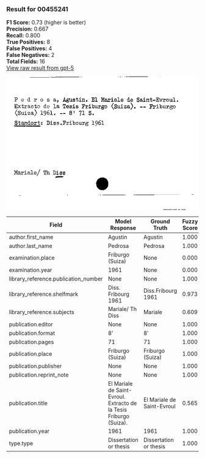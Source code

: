 ### Result for 00455241
**F1 Score:** 0.73 (higher is better)<br>**Precision:** 0.667<br>**Recall:** 0.800<br>**True Positives:** 8<br>**False Positives:** 4<br>**False Negatives:** 2<br>**Total Fields:** 16<br>[View raw result from gpt-5](https://github.com/RISE-UNIBAS/humanities_data_benchmark/blob/main/results/2025-09-02/T0165/request_T0165_00455241.json)

<img src="https://github.com/RISE-UNIBAS/humanities_data_benchmark/blob/main/benchmarks/zettelkatalog/images/00455241.jpg?raw=true" alt="00455241" width="600px">

| Field | Model Response | Ground Truth | Fuzzy Score | Match |
|-------|----------------|--------------|-------------|-------|
| author.first_name | Agustin | Agustin | 1.000 | ✅ |
| author.last_name | Pedrosa | Pedrosa | 1.000 | ✅ |
| examination.place | Friburgo (Suiza) | None | 0.000 | ❌ |
| examination.year | 1961 | None | 0.000 | ❌ |
| library_reference.publication_number | None | None | 1.000 | ✅ |
| library_reference.shelfmark | Diss. Fribourg 1961 | Diss.Fribourg 1961 | 0.973 | ✅ |
| library_reference.subjects | Mariale/ Th Diss | Mariale | 0.609 | ❌ |
| publication.editor | None | None | 1.000 | ✅ |
| publication.format | 8' | 8' | 1.000 | ✅ |
| publication.pages | 71 | 71 | 1.000 | ✅ |
| publication.place | Friburgo (Suiza) | Friburgo (Suiza) | 1.000 | ✅ |
| publication.publisher | None | None | 1.000 | ✅ |
| publication.reprint_note | None | None | 1.000 | ✅ |
| publication.title | El Mariale de Saint-Evroul. Extracto de la Tesis Friburgo (Suiza). | El Mariale de Saint-Evroul | 0.565 | ❌ |
| publication.year | 1961 | 1961 | 1.000 | ✅ |
| type.type | Dissertation or thesis | Dissertation or thesis | 1.000 | ✅ |
